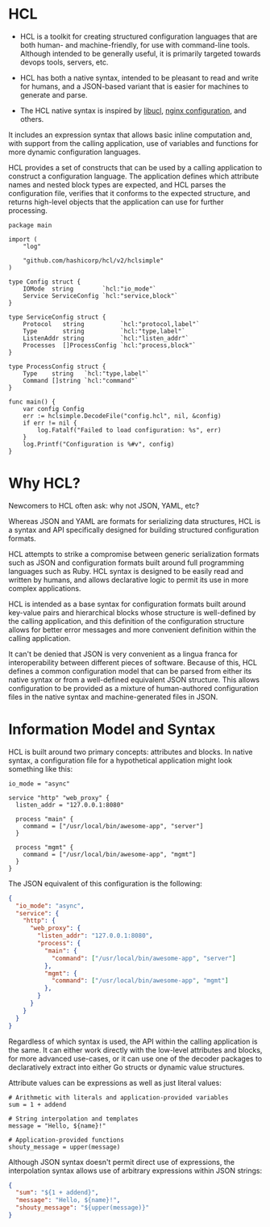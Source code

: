 # HCL 

- HCL is a toolkit for creating structured configuration languages that are both human- and machine-friendly, for use with command-line tools. Although intended to be generally useful, it is primarily targeted towards devops tools, servers, etc.

- HCL has both a native syntax, intended to be pleasant to read and write for humans, and a JSON-based variant that is easier for machines to generate and parse.

- The HCL native syntax is inspired by [libucl](https://github.com/vstakhov/libucl), [nginx configuration](https://nginx.org/en/docs/beginners_guide.html#conf_structure), and others.

It includes an expression syntax that allows basic inline computation and, with support from the calling application, use of variables and functions for more dynamic configuration languages.

HCL provides a set of constructs that can be used by a calling application to construct a configuration language. The application defines which attribute names and nested block types are expected, and HCL parses the configuration file, verifies that it conforms to the expected structure, and returns high-level objects that the application can use for further processing.

```hcl
package main

import (
	"log"

	"github.com/hashicorp/hcl/v2/hclsimple"
)

type Config struct {
	IOMode  string        `hcl:"io_mode"`
	Service ServiceConfig `hcl:"service,block"`
}

type ServiceConfig struct {
	Protocol   string          `hcl:"protocol,label"`
	Type       string          `hcl:"type,label"`
	ListenAddr string          `hcl:"listen_addr"`
	Processes  []ProcessConfig `hcl:"process,block"`
}

type ProcessConfig struct {
	Type    string   `hcl:"type,label"`
	Command []string `hcl:"command"`
}

func main() {
	var config Config
	err := hclsimple.DecodeFile("config.hcl", nil, &config)
	if err != nil {
		log.Fatalf("Failed to load configuration: %s", err)
	}
	log.Printf("Configuration is %#v", config)
}
```

# Why HCL?
Newcomers to HCL often ask: why not JSON, YAML, etc?

Whereas JSON and YAML are formats for serializing data structures, HCL is a syntax and API specifically designed for building structured configuration formats.

HCL attempts to strike a compromise between generic serialization formats such as JSON and configuration formats built around full programming languages such as Ruby. HCL syntax is designed to be easily read and written by humans, and allows declarative logic to permit its use in more complex applications.

HCL is intended as a base syntax for configuration formats built around key-value pairs and hierarchical blocks whose structure is well-defined by the calling application, and this definition of the configuration structure allows for better error messages and more convenient definition within the calling application.

It can't be denied that JSON is very convenient as a lingua franca for interoperability between different pieces of software. Because of this, HCL defines a common configuration model that can be parsed from either its native syntax or from a well-defined equivalent JSON structure. This allows configuration to be provided as a mixture of human-authored configuration files in the native syntax and machine-generated files in JSON.

# Information Model and Syntax

HCL is built around two primary concepts: attributes and blocks. In native syntax, a configuration file for a hypothetical application might look something like this:

```hcl 
io_mode = "async"

service "http" "web_proxy" {
  listen_addr = "127.0.0.1:8080"
  
  process "main" {
    command = ["/usr/local/bin/awesome-app", "server"]
  }

  process "mgmt" {
    command = ["/usr/local/bin/awesome-app", "mgmt"]
  }
}
```
The JSON equivalent of this configuration is the following:

```json
{
  "io_mode": "async",
  "service": {
    "http": {
      "web_proxy": {
        "listen_addr": "127.0.0.1:8080",
        "process": {
          "main": {
            "command": ["/usr/local/bin/awesome-app", "server"]
          },
          "mgmt": {
            "command": ["/usr/local/bin/awesome-app", "mgmt"]
          },
        }
      }
    }
  }
}
```
Regardless of which syntax is used, the API within the calling application is the same. It can either work directly with the low-level attributes and blocks, for more advanced use-cases, or it can use one of the decoder packages to declaratively extract into either Go structs or dynamic value structures.

Attribute values can be expressions as well as just literal values:

```
# Arithmetic with literals and application-provided variables
sum = 1 + addend

# String interpolation and templates
message = "Hello, ${name}!"

# Application-provided functions
shouty_message = upper(message)
```
Although JSON syntax doesn't permit direct use of expressions, the interpolation syntax allows use of arbitrary expressions within JSON strings:

```json
{
  "sum": "${1 + addend}",
  "message": "Hello, ${name}!",
  "shouty_message": "${upper(message)}"
}
```

